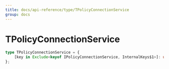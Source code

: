 ```yaml
---
title: docs/api-reference/type/TPolicyConnectionService
group: docs
---
```


# TPolicyConnectionService

```ts
type TPolicyConnectionService = {
    [key in Exclude<keyof IPolicyConnectionService, InternalKeys$1>]: unknown;
};
```


